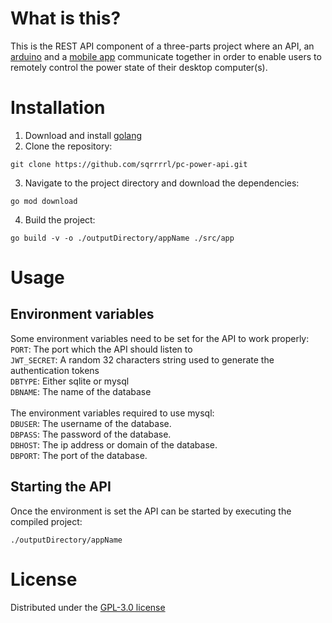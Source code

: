 # What is this?
This is the REST API component of a three-parts project where an API, 
an [arduino](https://github.com/sqrrrrl/pc-power-arduino) 
and a [mobile app](https://github.com/sqrrrrl/pc-power-app) communicate together
in order to enable users to remotely control the power state of their desktop computer(s).

# Installation
1. Download and install [golang](https://go.dev/doc/install)
2. Clone the repository:
```
git clone https://github.com/sqrrrrl/pc-power-api.git
```
3. Navigate to the project directory and download the dependencies:
```
go mod download
```
4. Build the project:
```
go build -v -o ./outputDirectory/appName ./src/app
```

# Usage
## Environment variables
Some environment variables need to be set for the API to work properly:\
```PORT```: The port which the API should listen to\
```JWT_SECRET```: A random 32 characters string used to generate the authentication tokens\
```DBTYPE```: Either sqlite or mysql\
```DBNAME```: The name of the database\
\
The environment variables required to use mysql:\
```DBUSER```: The username of the database.\
```DBPASS```: The password of the database.\
```DBHOST```: The ip address or domain of the database.\
```DBPORT```: The port of the database.

## Starting the API
Once the environment is set the API can be started by executing the compiled project: 
```
./outputDirectory/appName
```

# License
Distributed under the [GPL-3.0 license](https://github.com/sqrrrrl/pc-power-api#GPL-3.0-1-ov-file)
